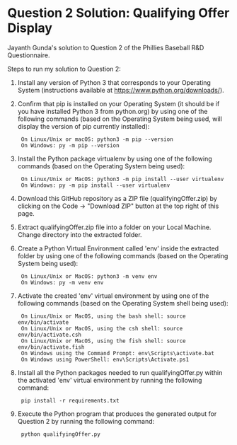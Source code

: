 # Question 2 Solution: Qualifying Offer Display

Jayanth Gunda's solution to Question 2 of the Phillies Baseball R&amp;D Questionnaire.

Steps to run my solution to Question 2:

1. Install any version of Python 3 that corresponds to your Operating System (instructions available at https://www.python.org/downloads/).

2. Confirm that pip is installed on your Operating System (it should be if you have installed Python 3 from python.org) by using one 
   of the following commands (based on the Operating System being used, will display the version of pip currently installed):
   
        On Linux/Unix or macOS: python3 -m pip --version
        On Windows: py -m pip --version
   
3. Install the Python package virtualenv by using one of the following commands (based on the Operating System being used):
   
        On Linux/Unix or MacOS: python3 -m pip install --user virtualenv
        On Windows: py -m pip install --user virtualenv

4. Download this GitHub repository as a ZIP file (qualifyingOffer.zip) by clicking on the Code -> "Download ZIP" button at the top right of this
   page.

5. Extract qualifyingOffer.zip file into a folder on your Local Machine. Change directory into the extracted folder.

6. Create a Python Virtual Environment called 'env' inside the extracted folder by using one of the following commands
   (based on the Operating System being used):
   
        On Linux/Unix or MacOS: python3 -m venv env
        On Windows: py -m venv env
  
7. Activate the created 'env' virtual environment by using one of the following commands (based on the Operating System 
   shell being used):
   
        On Linux/Unix or MacOS, using the bash shell: source env/bin/activate
        On Linux/Unix or MacOS, using the csh shell: source env/bin/activate.csh
        On Linux/Unix or MacOS, using the fish shell: source env/bin/activate.fish
        On Windows using the Command Prompt: env\Scripts\activate.bat
        On Windows using PowerShell: env\Scripts\Activate.ps1
   
8. Install all the Python packages needed to run qualifyingOffer.py within the activated 'env' virtual environment by running the following command:

        pip install -r requirements.txt
   
9. Execute the Python program that produces the generated output for Question 2 by running the following command:
   
        python qualifyingOffer.py

